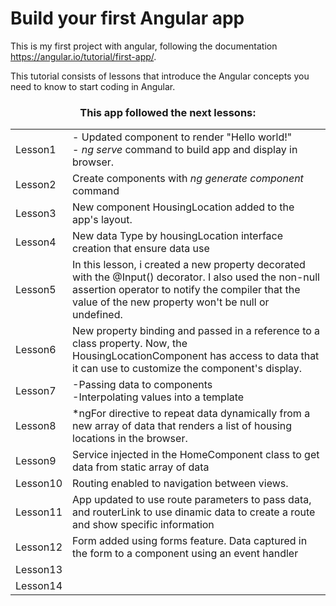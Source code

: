 
<h1>Build your first Angular app</h1>

This is my first project with angular, following the documentation https://angular.io/tutorial/first-app/.

This tutorial consists of lessons that introduce the Angular concepts you need to know to start coding in Angular.

<h3 align="center">This app followed the next lessons:</h3>
<table align="center">
  <tr>
    <td>Lesson1</td>
    <td>
     - Updated component to render "Hello world!" </br>
     - <i>ng serve</i> command to build app and display in browser.
    </td>
  </tr>
  <tr>
    <td>Lesson2</td>
    <td>
      Create components with <i>ng generate component</i> command
    </td>
  </tr>
  <tr>
    <td>Lesson3</td>
    <td> New component HousingLocation added to the app's layout.</td>
  </tr>
  <tr>
    <td>Lesson4</td>
    <td>New data Type by housingLocation interface creation that ensure data use</td>
  </tr>
  <tr>
    <td>Lesson5</td>
    <td>In this lesson, i created a new property decorated with the @Input() decorator. I also used the non-null assertion operator to notify the compiler that the value of the new property won't be null or undefined.</td>
  </tr>
  <tr>
    <td>Lesson6</td>
    <td>New property binding and passed in a reference to a class property. Now, the HousingLocationComponent has access to data that it can use to customize the component's display.</td>
  </tr>
  <tr>
    <td>Lesson7</td>
    <td> 
      -Passing data to components</br>
      -Interpolating values into a template 
   </td>
  </tr>
  <tr>
    <td>Lesson8</td>
    <td>*ngFor directive to repeat data dynamically from a new array of data that renders a list of housing locations in the browser.</td>
  </tr>
  <tr>
    <td>Lesson9</td>
    <td>Service injected in the HomeComponent class to get data from static array of data</td>
  </tr>
  <tr>
    <td>Lesson10</td>
    <td>Routing enabled to navigation between views.</td>
  </tr>
  <tr>
    <td>Lesson11</td>
    <td>App updated to use route parameters to pass data, and routerLink to use dinamic data
 to create a route and show specific information</td>
  </tr>
  <tr>
    <td>Lesson12</td>
    <td>Form added using forms feature. Data captured in the form to a component using an event handler</td>
  </tr>
  <tr>
    <td>Lesson13</td>
    <td></td>
  </tr>
  <tr>
    <td>Lesson14</td>
    <td></td>
  </tr>
</table>



